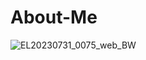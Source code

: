 # About-Me

![EL20230731_0075_web_BW](https://github.com/user-attachments/assets/3af955a7-457c-455d-aeac-41af00ce6f81)
